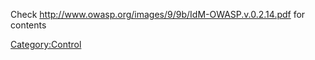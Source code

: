 Check <http://www.owasp.org/images/9/9b/IdM-OWASP.v.0.2.14.pdf> for
contents

[Category:Control](Category:Control "wikilink")